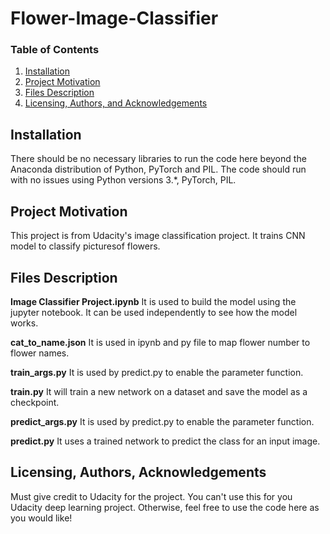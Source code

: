 # Flower-Image-Classifier


### Table of Contents

1. [Installation](#installation)
2. [Project Motivation](#motivation)
3. [Files Description](#files)
4. [Licensing, Authors, and Acknowledgements](#licensing)

## Installation <a name="installation"></a>

There should be no necessary libraries to run the code here beyond the Anaconda distribution of Python, PyTorch and PIL.  The code should run with no issues using Python versions 3.\*, PyTorch, PIL.

## Project Motivation<a name="motivation"></a>

This project is from Udacity's image classification project. It trains CNN model to classify picturesof flowers.

## Files Description<a name="files"></a>

**Image Classifier Project.ipynb** It is used to build the model using the jupyter notebook. It can be used independently to see how the model works.

**cat_to_name.json** It is used in ipynb and py file to map flower number to flower names.

**train_args.py** It is used by predict.py to enable the parameter function.

**train.py** It will train a new network on a dataset and save the model as a checkpoint. 

**predict_args.py** It is used by predict.py to enable the parameter function.

**predict.py** It uses a trained network to predict the class for an input image. 



## Licensing, Authors, Acknowledgements<a name="licensing"></a>

Must give credit to Udacity for the project. You can't use this for you Udacity deep learning project. Otherwise, feel free to use the code here as you would like! 
